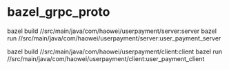 # bazel_grpc_proto
bazel build //src/main/java/com/haowei/userpayment/server:server
bazel run //src/main/java/com/haowei/userpayment/server:user_payment_server

bazel build //src/main/java/com/haowei/userpayment/client:client
bazel run //src/main/java/com/haowei/userpayment/client:user_payment_client
